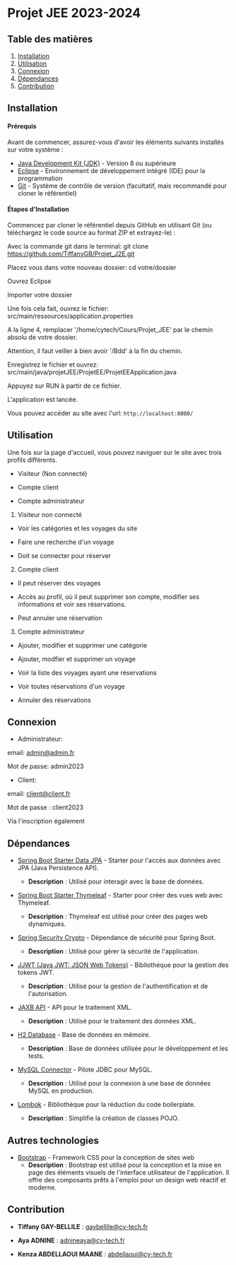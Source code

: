 # Projet JEE 2023-2024

## Table des matières

1. [Installation](#Installation)
2. [Utilisation](#utilisation)
3. [Connexion](#connexion)
4. [Dépendances](#dépendances)
5. [Contribution](#contribution)


## Installation

#### Prérequis

Avant de commencer, assurez-vous d'avoir les éléments suivants installés sur votre système :

- [Java Development Kit (JDK)](https://www.oracle.com/java/technologies/javase-downloads.html) - Version 8 ou supérieure
- [Eclipse](https://www.eclipse.org/) - Environnement de développement intégré (IDE) pour la programmation
- [Git](https://git-scm.com/downloads) - Système de contrôle de version (facultatif, mais recommandé pour cloner le référentiel)

#### Étapes d'Installation
   Commencez par cloner le référentiel depuis GitHub en utilisant Git (ou téléchargez le code source au format ZIP et extrayez-le) :

  Avec la commande git dans le terminal: git clone https://github.com/TiffanyGB/Projet_J2E.git

  Placez vous dans votre nouveau dossier:
  cd votre/dossier

  Ouvrez Eclipse

  Importer votre dossier

  Une fois cela fait, ouvrez le fichier:
  src/main/ressources/application.properties

  A la ligne 4, remplacer '/home/cytech/Cours/Projet_JEE'
  par le chemin absolu de votre dossier.

  Attention, il faut veiller à bien avoir '/Bdd' à la fin du chemin.

  Enregistrez le fichier et ouvrez:
  src/main/java/projetJEE/ProjetEE/ProjetEEApplication.java

  Appuyez sur RUN à partir de ce fichier.

  L'application est lancée.

  Vous pouvez accéder au site avec l'url: `http://localhost:8080/`

## Utilisation

Une fois sur la page d'accueil, vous pouvez naviguer sur le site avec trois profils différents.

- Visiteur (Non connecté)
- Compte client

- Compte administrateur

1) Visiteur non connecté
 
- Voir les catégories et les voyages du site

- Faire une recherche d'un voyage

- Doit se connecter pour réserver

2) Compte client

- Il peut réserver des voyages

- Accès au profil, où il peut supprimer son compte, modifier ses informations et voir ses réservations.

- Peut annuler une réservation

3) Compte administrateur

- Ajouter, modifier et supprimer une catégorie

- Ajouter, modfier et supprimer un voyage

- Voir la liste des voyages ayant une réservations

- Voir toutes réservations d'un voyage

- Annuler des réservations

## Connexion

- Administrateur: 

email: admin@admin.fr

Mot de passe: admin2023

- Client:

email: client@client.fr

Mot de passe : client2023
 
Via l'inscription également


## Dépendances
- [Spring Boot Starter Data JPA](https://spring.io/guides/gs/accessing-data-jpa/) - Starter pour l'accès aux données avec JPA (Java Persistence API).
  - **Description** : Utilisé pour interagir avec la base de données.

- [Spring Boot Starter Thymeleaf](https://spring.io/guides/gs/serving-web-content/) - Starter pour créer des vues web avec Thymeleaf.
  - **Description** : Thymeleaf est utilisé pour créer des pages web dynamiques.

- [Spring Security Crypto](https://spring.io/guides/gs/securing-web/) - Dépendance de sécurité pour Spring Boot.
  - **Description** : Utilisé pour gérer la sécurité de l'application.

- [JJWT (Java JWT: JSON Web Tokens)](https://mvnrepository.com/artifact/io.jsonwebtoken/jjwt) - Bibliothèque pour la gestion des tokens JWT.
  - **Description** : Utilisé pour la gestion de l'authentification et de l'autorisation.

- [JAXB API](https://mvnrepository.com/artifact/javax.xml.bind/jaxb-api) - API pour le traitement XML.
  - **Description** : Utilisé pour le traitement des données XML.

- [H2 Database](https://www.h2database.com/html/main.html) - Base de données en mémoire.
  - **Description** : Base de données utilisée pour le développement et les tests.

- [MySQL Connector](https://dev.mysql.com/downloads/connector/j/) - Pilote JDBC pour MySQL.
  - **Description** : Utilisé pour la connexion à une base de données MySQL en production.

- [Lombok](https://projectlombok.org/) - Bibliothèque pour la réduction du code boilerplate.
  - **Description** : Simplifie la création de classes POJO.

## Autres technologies

- [Bootstrap](https://getbootstrap.com/) - Framework CSS pour la conception de sites web
  - **Description** : Bootstrap est utilisé pour la conception et la mise en page des éléments visuels de l'interface utilisateur de l'application. Il offre des composants prêts à l'emploi pour un design web réactif et moderne.

## Contribution

- **Tiffany GAY-BELLILE**
   : gaybellile@cy-tech.fr

- **Aya ADNINE**
    : adnineaya@cy-tech.fr

- **Kenza ABDELLAOUI MAANE**
  : abdellaoui@cy-tech.fr
